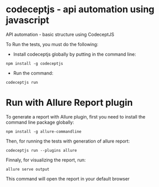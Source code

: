 # codeceptjs - api automation using javascript

API automation - basic structure using CodeceptJS

To Run the tests, you must do the following:

- Install codeceptjs globally by putting in the command line:

```
npm install -g codeceptjs
```

- Run the command:

```
codeceptjs run
```

# Run with Allure Report plugin

To generate a report with Allure plugin, first you need to install the command line package globally:

```
npm install -g allure-commandline
```

Then, for running the tests with generation of allure report:

```
codeceptjs run --plugins allure
```
Finnaly, for visualizing the report, run:

```
allure serve output
```

This command will open the report in your default browser
